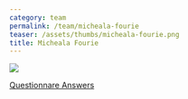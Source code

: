 ```yaml
---
category: team
permalink: /team/micheala-fourie
teaser: /assets/thumbs/micheala-fourie.png
title: Micheala Fourie
---
```


<img src="/assets/img/micheala-fourie.png" />

[Questionnare Answers](https://drive.google.com/open?id=1C-y-fjXTocEu_6SksQmgdeIwYh6KJxXAk0wk3CV8Ook)
